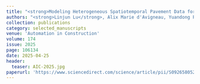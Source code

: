 ```yaml
---
title: "<strong>Modeling Heterogeneous Spatiotemporal Pavement Data for Condition Prediction and Preventive Maintenance in Digital Twin-enabled Highway Management</strong>"
authors: "<strong>Linjun Lu</strong>, Alix Marie d'Avigneau, Yuandong Pan, Zhaojie Sun, Peihang Luo, and Ioannis Brilakis"
collection: publications
category: selected_manuscripts
venue: 'Automation in Construction'
volume: 174
issue: 2025
page: 106134
date: 2025-04-25
header:
  teaser: AIC-2025.jpg
paperurl: 'https://www.sciencedirect.com/science/article/pii/S0926580525001748'
---
```

